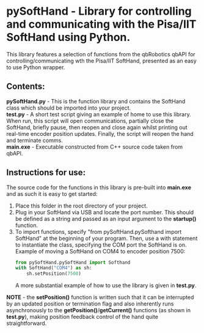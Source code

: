 # pySoftHand - Library for controlling and communicating with the Pisa/IIT SoftHand using Python.

This library features a selection of functions from the qbRobotics qbAPI for controlling/communicating wth the Pisa/IIT SoftHand, presented as an easy to use Python wrapper.  
  
## Contents:
**pySoftHand.py** - This is the function library and contains the SoftHand class which should be imported into your project.  
**test.py** - A short test script giving an example of home to use this library. When run, this script will open communications, partially close the SoftHand, briefly pause, then reopen and close again whilst printing out real-time encoder position updates. Finally, the script will reopen the hand and terminate comms.   
**main.exe** - Executable constructed from C++ source code taken from qbAPI.

## Instructions for use:
The source code for the functions in this library is pre-built into **main.exe** and as such it is easy to get started:  

1. Place this folder in the root directory of your project.  
2. Plug in your SoftHand via USB and locate the port number. This should be defined as a string and passed as an input argument to the **startup()** function.  
3. To import functions, specify "from pySoftHand.pySofthand import SoftHand" at the beginning of your program. Then, use a with statement to instantiate the class, specifying the COM port the SoftHand is on. Example of moving a SoftHand on COM4 to encoder position 7500:  
    ```python
    from pySoftHand.pySoftHand import Softhand  
    with SoftHand("COM4") as sh:
        sh.setPosition(7500)
    ```
    A more substantial example of how to use the library is given in **test.py**.

**NOTE** - the **setPosition()** function is written such that it can be interrupted by an updated position or termination flag and also inherently runs asynchronously to the **getPosition()**/**getCurrent()** functions (as shown in **test.py**), making position feedback control of the hand quite straightforward.
